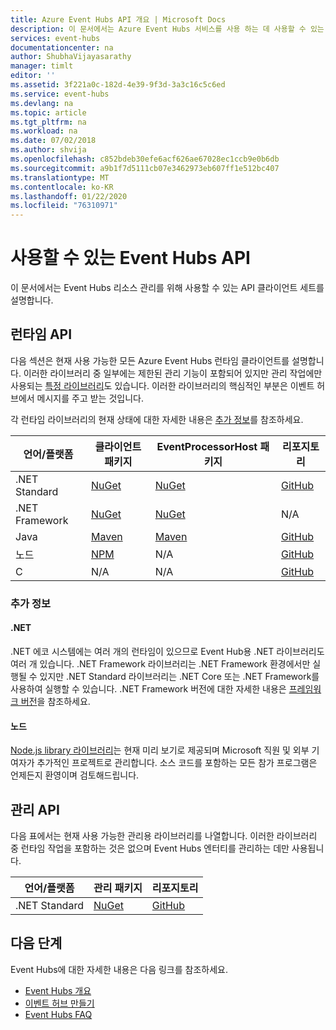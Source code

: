 ```yaml
---
title: Azure Event Hubs API 개요 | Microsoft Docs
description: 이 문서에서는 Azure Event Hubs 서비스를 사용 하는 데 사용할 수 있는 Api (런타임 및 관리)에 대한 개요를 제공 합니다.
services: event-hubs
documentationcenter: na
author: ShubhaVijayasarathy
manager: timlt
editor: ''
ms.assetid: 3f221a0c-182d-4e39-9f3d-3a3c16c5c6ed
ms.service: event-hubs
ms.devlang: na
ms.topic: article
ms.tgt_pltfrm: na
ms.workload: na
ms.date: 07/02/2018
ms.author: shvija
ms.openlocfilehash: c852bdeb30efe6acf626ae67028ec1ccb9e0b6db
ms.sourcegitcommit: a9b1f7d5111cb07e3462973eb607ff1e512bc407
ms.translationtype: MT
ms.contentlocale: ko-KR
ms.lasthandoff: 01/22/2020
ms.locfileid: "76310971"
---
```

# <a name="available-event-hubs-apis"></a>사용할 수 있는 Event Hubs API

이 문서에서는 Event Hubs 리소스 관리를 위해 사용할 수 있는 API 클라이언트 세트를 설명합니다.

## <a name="runtime-apis"></a>런타임 API

다음 섹션은 현재 사용 가능한 모든 Azure Event Hubs 런타임 클라이언트를 설명합니다. 이러한 라이브러리 중 일부에는 제한된 관리 기능이 포함되어 있지만 관리 작업에만 사용되는 [특정 라이브러리](#management-apis)도 있습니다. 이러한 라이브러리의 핵심적인 부분은 이벤트 허브에서 메시지를 주고 받는 것입니다.

각 런타임 라이브러리의 현재 상태에 대한 자세한 내용은 [추가 정보](#additional-information)를 참조하세요.

| 언어/플랫폼 | 클라이언트 패키지 | EventProcessorHost 패키지 | 리포지토리 |
| --- | --- | --- | --- |
| .NET Standard | [NuGet](https://www.nuget.org/packages/Microsoft.Azure.EventHubs/) | [NuGet](https://www.nuget.org/packages/Microsoft.Azure.EventHubs.Processor/) | [GitHub](https://github.com/azure/azure-event-hubs-dotnet) |
| .NET Framework | [NuGet](https://www.nuget.org/packages/WindowsAzure.ServiceBus/) | [NuGet](https://www.nuget.org/packages/Microsoft.Azure.ServiceBus.EventProcessorHost/) | N/A |
| Java | [Maven](https://search.maven.org/#search%7Cga%7C1%7Ca%3A%22azure-eventhubs%22) | [Maven](https://search.maven.org/#search%7Cga%7C1%7Ca%3A%22azure-eventhubs-eph%22) | [GitHub](https://github.com/Azure/azure-event-hubs-java) |
| 노드 | [NPM](https://www.npmjs.com/package/azure-event-hubs) | N/A | [GitHub](https://github.com/Azure/azure-sdk-for-js/tree/master/sdk/eventhub/event-hubs) |
| C | N/A | N/A | [GitHub](https://github.com/Azure/azure-event-hubs-c) |

### <a name="additional-information"></a>추가 정보

#### <a name="net"></a>.NET

.NET 에코 시스템에는 여러 개의 런타임이 있으므로 Event Hub용 .NET 라이브러리도 여러 개 있습니다. .NET Framework 라이브러리는 .NET Framework 환경에서만 실행될 수 있지만 .NET Standard 라이브러리는 .NET Core 또는 .NET Framework를 사용하여 실행할 수 있습니다. .NET Framework 버전에 대한 자세한 내용은 [프레임워크 버전](https://docs.microsoft.com/dotnet/articles/standard/frameworks)을 참조하세요.

#### <a name="node"></a>노드

[Node.js library 라이브러리](https://github.com/Azure/azure-sdk-for-js/tree/master/sdk/eventhub/event-hubs)는 현재 미리 보기로 제공되며 Microsoft 직원 및 외부 기여자가 추가적인 프로젝트로 관리합니다. 소스 코드를 포함하는 모든 참가 프로그램은 언제든지 환영이며 검토해드립니다.

## <a name="management-apis"></a>관리 API

다음 표에서는 현재 사용 가능한 관리용 라이브러리를 나열합니다. 이러한 라이브러리 중 런타임 작업을 포함하는 것은 없으며 Event Hubs 엔터티를 관리하는 데만 사용됩니다.

| 언어/플랫폼 | 관리 패키지 | 리포지토리 |
| --- | --- | --- |
| .NET Standard | [NuGet](https://www.nuget.org/packages/Microsoft.Azure.Management.EventHub) | [GitHub](https://github.com/Azure/azure-sdk-for-net/tree/AutoRest/src/ResourceManagement/EventHub) |

## <a name="next-steps"></a>다음 단계
Event Hubs에 대한 자세한 내용은 다음 링크를 참조하세요.

* [Event Hubs 개요](event-hubs-what-is-event-hubs.md)
* [이벤트 허브 만들기](event-hubs-create.md)
* [Event Hubs FAQ](event-hubs-faq.md)
